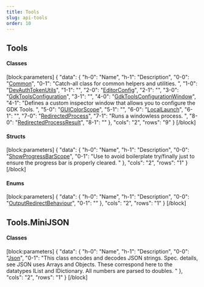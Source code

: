 ```yaml
---
title: Tools
slug: api-tools
order: 10
---
```


## Tools
<h4 class="header-scroll"><div class="anchor waypoint" id="classes-tools"></div>Classes<a class="fa fa-anchor" href="#classes-tools"></a></h4>


[block:parameters]
{
  "data": {
    "h-0": "Name",
    "h-1": "Description",
    "0-0": "[Common](doc:api-tools-common)",
    "0-1": "Catch-all class for common helpers and utilities. ",
    "1-0": "[DevAuthTokenUtils](doc:api-tools-devauthtokenutils)",
    "1-1": "",
    "2-0": "[EditorConfig](doc:api-tools-editorconfig)",
    "2-1": "",
    "3-0": "[GdkToolsConfiguration](doc:api-tools-gdktoolsconfiguration)",
    "3-1": "",
    "4-0": "[GdkToolsConfigurationWindow](doc:api-tools-gdktoolsconfigurationwindow)",
    "4-1": "Defines a custom inspector window that allows you to configure the GDK Tools. ",
    "5-0": "[GUIColorScope](doc:api-tools-guicolorscope)",
    "5-1": "",
    "6-0": "[LocalLaunch](doc:api-tools-locallaunch)",
    "6-1": "",
    "7-0": "[RedirectedProcess](doc:api-tools-redirectedprocess)",
    "7-1": "Runs a windowless process. ",
    "8-0": "[RedirectedProcessResult](doc:api-tools-redirectedprocessresult)",
    "8-1": ""
  },
  "cols": "2",
  "rows": "9"
}
[/block]


<h4 class="header-scroll"><div class="anchor waypoint" id="structs-tools"></div>Structs<a class="fa fa-anchor" href="#structs-tools"></a></h4>


[block:parameters]
{
  "data": {
    "h-0": "Name",
    "h-1": "Description",
    "0-0": "[ShowProgressBarScope](doc:api-tools-showprogressbarscope)",
    "0-1": "Use to avoid boilerplate try/finally just to ensure the progress bar is properly cleared. "
  },
  "cols": "2",
  "rows": "1"
}
[/block]



<h4 class="header-scroll"><div class="anchor waypoint" id="enums-tools"></div>Enums<a class="fa fa-anchor" href="#enums-tools"></a></h4>


[block:parameters]
{
  "data": {
    "h-0": "Name",
    "h-1": "Description",
    "0-0": "[OutputRedirectBehaviour](doc:api-tools-outputredirectbehaviour)",
    "0-1": ""
  },
  "cols": "2",
  "rows": "1"
}
[/block]


## Tools.MiniJSON
<h4 class="header-scroll"><div class="anchor waypoint" id="classes-tools-minijson"></div>Classes<a class="fa fa-anchor" href="#classes-tools-minijson"></a></h4>


[block:parameters]
{
  "data": {
    "h-0": "Name",
    "h-1": "Description",
    "0-0": "[Json](doc:api-tools-minijson-json)",
    "0-1": "This class encodes and decodes JSON strings. Spec. details, see  JSON uses Arrays and Objects. These correspond here to the datatypes IList and IDictionary. All numbers are parsed to doubles. "
  },
  "cols": "2",
  "rows": "1"
}
[/block]






